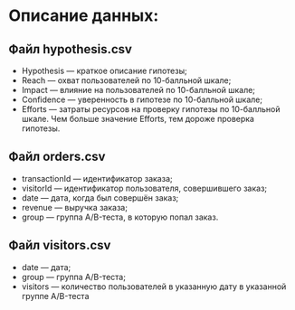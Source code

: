 
# Описание данных:

## Файл hypothesis.csv
  * Hypothesis — краткое описание гипотезы;
  * Reach — охват пользователей по 10-балльной шкале;
  * Impact — влияние на пользователей по 10-балльной шкале;
  * Confidence — уверенность в гипотезе по 10-балльной шкале;
  * Efforts — затраты ресурсов на проверку гипотезы по 10-балльной шкале. Чем больше значение Efforts, тем дороже проверка гипотезы.
  
## Файл orders.csv
  * transactionId — идентификатор заказа;
  * visitorId — идентификатор пользователя, совершившего заказ;
  * date — дата, когда был совершён заказ;
  * revenue — выручка заказа;
  * group — группа A/B-теста, в которую попал заказ.

## Файл visitors.csv
  * date — дата;
  * group — группа A/B-теста;
  * visitors — количество пользователей в указанную дату в указанной группе A/B-теста
